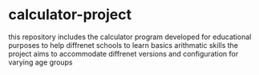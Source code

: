 # calculator-project
this repository includes the calculator program developed for educational purposes to help diffrenet schools to learn basics arithmatic skills the project aims to accommodate diffrenet versions and configuration for varying age groups 
